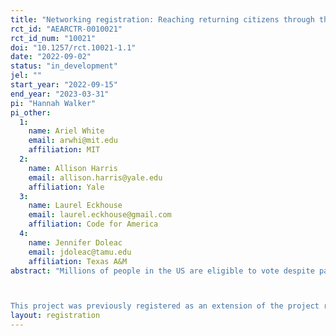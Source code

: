 ```yaml
---
title: "Networking registration: Reaching returning citizens through their loved ones"
rct_id: "AEARCTR-0010021"
rct_id_num: "10021"
doi: "10.1257/rct.10021-1.1"
date: "2022-09-02"
status: "in_development"
jel: ""
start_year: "2022-09-15"
end_year: "2023-03-31"
pi: "Hannah Walker"
pi_other:
  1:
    name: Ariel White
    email: arwhi@mit.edu
    affiliation: MIT
  2:
    name: Allison Harris
    email: allison.harris@yale.edu
    affiliation: Yale
  3:
    name: Laurel Eckhouse
    email: laurel.eckhouse@gmail.com
    affiliation: Code for America
  4:
    name: Jennifer Doleac
    email: jdoleac@tamu.edu
    affiliation: Texas A&M
abstract: "Millions of people in the US are eligible to vote despite past felony convictions, but their voter participation rates are extraordinarily low. In this experiment we propose to identify individuals who have felony convictions but who are nevertheless eligible to vote through administrative records of criminal legal involvement together with voter registration records. We will then work with a commercial data vendor to obtain address information for these individuals. We will further use that address information together with voter registration files to find other individuals living in the same household as the focal individual who is justice impacted. We will therefore have a set of individuals who are justice impacted, eligible to vote and unregistered; and a set of individuals who are not justice impacted, who live at the same address as the justice impacted person, and who are registered to vote. We will then randomize individuals into one of three groups: justice impacted individuals who will personally receive a mailer prompting them to register; justice impacted people who will not receive a mailer, but whose house mate will receive a mailer encouraging them to help their justice impacted loved one register; and a control group. In this way, we will evaluate the effectiveness of enlisting network members in the process of registering and turning out justice impacted people.

This project was previously registered as an extension of the project registered under this AEA number: AEARCTR-0004574 and under this OSF project: osf.io/xq8eh; we have determined that the network approach is deserving of its own project registration. Further details for the new project can be found here: osf.io/x6ahe"
layout: registration
---
```


